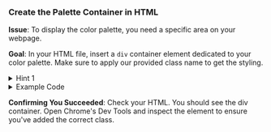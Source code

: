 ### **Create the Palette Container in HTML**


**Issue**: To display the color palette, you need a specific area on your webpage.

**Goal**: In your HTML file, insert a `div` container element dedicated to your color palette. Make sure to apply our provided class name to get the styling.

<details>
<summary>Hint 1</summary>
Make use of the `div` element and give it the class name `color-palette-container` to ensure it acquires the styling we've prepared.
</details>

<details>
<summary>Example Code</summary>

```html
<div class="color-palette-container"></div>
```

</details>

**Confirming You Succeeded**: Check your HTML. You should see the div container. Open Chrome's Dev Tools and inspect the element to ensure you've added the correct class.